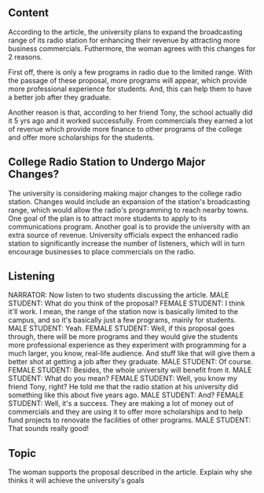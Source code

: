 ## Content
According to the article, the university plans to expand the broadcasting range of its radio station for enhancing their revenue by attracting more business commercials. Futhermore, the woman agrees with this changes for 2 reasons.

First off, there is only a few programs in radio due to the limited range. With the passage of these proposal, more programs will appear, which provide more professional experience for students. And, this can help them to have a better job after they graduate.

Another reason is that, according to her friend Tony, the school actually did it 5 yrs ago and it worked successfully. From commercials they earned a lot of revenue which provide more finance to other programs of the college and offer more scholarships for the students.

## College Radio Station to Undergo Major Changes?
The university is considering making major changes to the college radio station. Changes would include an expansion of the station's broadcasting range, which would allow the radio's programming to reach nearby towns. One goal of the plan is to attract more students to apply to its communications program. Another goal is to provide the university with an extra source of revenue. University officials expect the enhanced radio station to significantly increase the number of listeners, which will in turn encourage businesses to place commercials on the radio.

## Listening
NARRATOR: Now listen to two students discussing the article.
MALE STUDENT: What do you think of the proposal?
FEMALE STUDENT: I think it'll work.
I mean, the range of the station now is basically limited to the campus, and so it's basically just a few programs, mainly for students.
MALE STUDENT: Yeah.
FEMALE STUDENT: Well, if this proposal goes through, there will be more programs and they would give the students more professional experience as they experiment with programming for a much larger, you know, real-life audience.
And stuff like that will give them a better shot at getting a job after they graduate.
MALE STUDENT: Of course.
FEMALE STUDENT: Besides, the whole university will benefit from it.
MALE STUDENT: What do you mean?
FEMALE STUDENT: Well, you know my friend Tony, right?
He told me that the radio station at his university did something like this about five years ago.
MALE STUDENT: And?
FEMALE STUDENT: Well, it's a success.
They are making a lot of money out of commercials and they are using it to offer more scholarships and to help fund projects to renovate the facilities of other programs.
MALE STUDENT: That sounds really good!

## Topic
The woman supports the proposal described in the article. Explain why she thinks it will achieve the university's goals